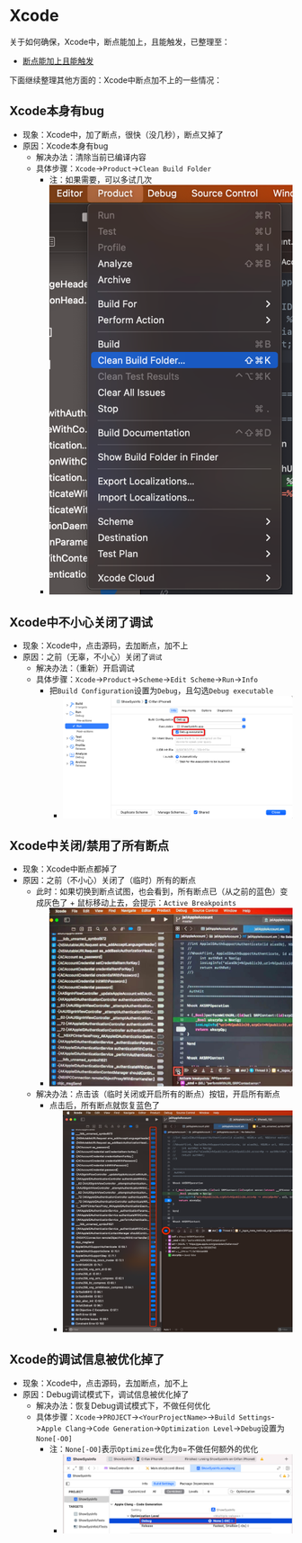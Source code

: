 # Xcode

关于如何确保，Xcode中，断点能加上，且能触发，已整理至：

* [断点能加上且能触发](../../note_summary/xcode/added_and_trigger.md)

下面继续整理其他方面的：Xcode中断点加不上的一些情况：

## Xcode本身有bug

* 现象：Xcode中，加了断点，很快（没几秒），断点又掉了
* 原因：Xcode本身有bug
  * 解决办法：清除当前已编译内容
  * 具体步骤：`Xcode`->`Product`->`Clean Build Folder`
    * 注：如果需要，可以多试几次
    * ![xcode_product_clean](../../assets/img/xcode_product_clean.png)

## Xcode中不小心关闭了调试

* 现象：Xcode中，点击源码，去加断点，加不上
* 原因：之前（无辜，不小心）关闭了`调试`
  * 解决办法：（重新）开启调试
  * 具体步骤：`Xcode`->`Product`->`Scheme`->`Edit Scheme`->`Run`->`Info`
    * 把`Build Configuration`设置为`Debug`，且勾选`Debug executable`
      * ![xcode_enable_debug_executable](../../assets/img/xcode_enable_debug_executable.png)

## Xcode中关闭/禁用了所有断点

* 现象：Xcode中断点都掉了
* 原因：之前（不小心）关闭了（临时）所有的断点
  * 此时：如果切换到断点试图，也会看到，所有断点已（从之前的蓝色）变成灰色了 + 鼠标移动上去，会提示：`Active Breakpoints`
    * ![xcode_disabled_all_br](../../assets/img/xcode_disabled_all_br.jpg)
  * 解决办法：点击该（临时关闭或开启所有的断点）按钮，开启所有断点
    * 点击后，所有断点就恢复蓝色了
      * ![xcode_enable_all_br](../../assets/img/xcode_enable_all_br.png)

## Xcode的调试信息被优化掉了

* 现象：Xcode中，点击源码，去加断点，加不上
* 原因：Debug调试模式下，调试信息被优化掉了
  * 解决办法：恢复Debug调试模式下，不做任何优化
  * 具体步骤：`Xcode`->`PROJECT`->`<YourProjectName>`->`Build Settings`->`Apple Clang`->`Code Generation`->`Optimization Level`->`Debug`设置为`None[-O0]`
    * 注：`None[-O0]`表示`Optimize`=优化为`0`=不做任何额外的优化
      * ![xcode_optimize_level_O0](../../assets/img/xcode_optimize_level_O0.png)
